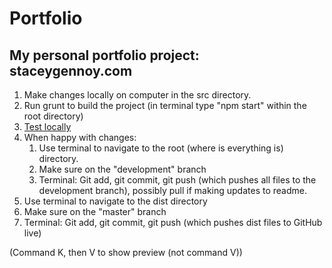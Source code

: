 # Portfolio

## My personal portfolio project: staceygennoy.com

1. Make changes locally on computer in the src directory.
1. Run grunt to build the project (in terminal type "npm start" within the root directory)
1. [Test locally](http://0.0.0.0:9002)
1. When happy with changes:
   1. Use terminal to navigate to the root (where is everything is) directory.
   1. Make sure on the "development" branch
   1. Terminal: Git add, git commit, git push (which pushes all files to the development branch), possibly pull if making updates to readme.
1. Use terminal to navigate to the dist directory
1. Make sure on the "master" branch
1. Terminal: Git add, git commit, git push (which pushes dist files to GitHub live)

(Command K, then V to show preview (not command V))
